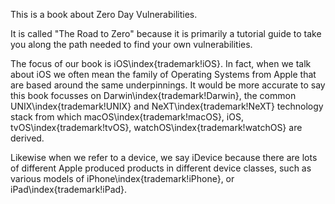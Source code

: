 This is a book about Zero Day Vulnerabilities.

It is called "The Road to Zero" because it is primarily a tutorial guide to take you along the path needed to find your own vulnerabilities.

The focus of our book is iOS\index{trademark!iOS}.  In fact, when we talk about iOS we often mean the family of Operating Systems from Apple that are based around the same underpinnings.  It would be more accurate to say this book focusses on Darwin\index{trademark!Darwin}, the common UNIX\index{trademark!UNIX} and NeXT\index{trademark!NeXT} technology stack from which macOS\index{trademark!macOS}, iOS, tvOS\index{trademark!tvOS}, watchOS\index{trademark!watchOS} are derived.

Likewise when we refer to a device, we say iDevice because there are lots of different Apple produced products in different device classes, such as various models of iPhone\index{trademark!iPhone}, or iPad\index{trademark!iPad}.

